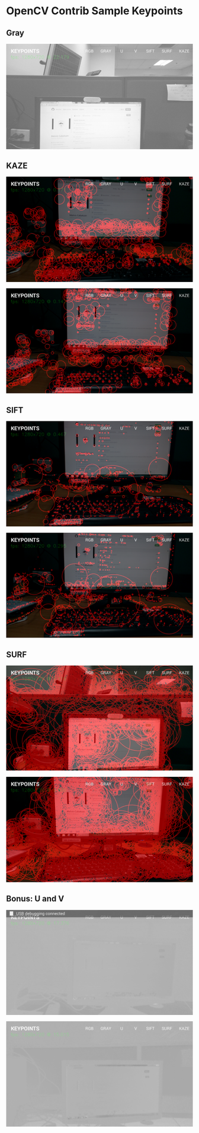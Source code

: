 # OpenCV Contrib Sample Keypoints

## Gray

![](https://github.com/melvincabatuan/Keypoints/blob/master/capture/gray-22fps-2016-07-27-125442.png)

## KAZE

![](https://github.com/melvincabatuan/Keypoints/blob/master/capture/kaze-2016-07-27-130311.png)

![](https://github.com/melvincabatuan/Keypoints/blob/master/capture/kaze-2016-07-27-130346.png)

## SIFT

![](https://github.com/melvincabatuan/Keypoints/blob/master/capture/sift-2016-07-27-130049.png)

![](https://github.com/melvincabatuan/Keypoints/blob/master/capture/sift-2016-07-27-130135.png)

## SURF

![](https://github.com/melvincabatuan/Keypoints/blob/master/capture/surf-1fps-2016-07-27-125900.png)

![](https://github.com/melvincabatuan/Keypoints/blob/master/capture/surf-2016-07-27-125950.png)

## Bonus: U and V

![](https://github.com/melvincabatuan/Keypoints/blob/master/capture/u-2016-07-27-125633.png)

![](https://github.com/melvincabatuan/Keypoints/blob/master/capture/v-2016-07-27-125742.png)
